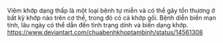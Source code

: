 Viêm khớp dạng thấp là một loại bệnh tự miễn và có thể gây tổn thương ở bất kỳ khớp nào trên cơ thể, trong đó có cả khớp gối. Bệnh diễn biến mạn tính, lâu ngày có thể dẫn đến tình trạng dính và biến dạng khớp.
https://www.deviantart.com/chuabenhkhoptambinh/status/14561308
